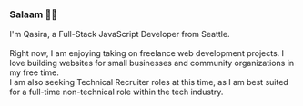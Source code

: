 ### Salaam 👋🏼 

I'm Qasira, a Full-Stack JavaScript Developer from Seattle.
<br><br>
Right now, I am enjoying taking on freelance web development projects. I love building websites for small businesses and community organizations in my free time.
<br>I am also seeking Technical Recruiter roles at this time, as I am best suited for a full-time non-technical role within the tech industry.


<!-- <img src="https://upload.wikimedia.org/wikipedia/commons/thumb/a/a7/React-icon.svg/320px-React-icon.svg.png" alt="react logo" height="35"/> -->

<!-- [![Cas's github stats](https://github-readme-stats.vercel.app/api?username=mamacas)](https://github.com/mamacas/github-readme-stats) -->
